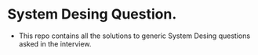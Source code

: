 # System Desing Question.
  * This repo contains all the solutions to generic System Desing questions asked in the interview.






